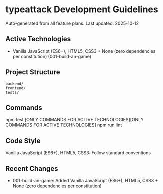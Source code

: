 # typeattack Development Guidelines

Auto-generated from all feature plans. Last updated: 2025-10-12

## Active Technologies
- Vanilla JavaScript (ES6+), HTML5, CSS3 + None (zero dependencies per constitution) (001-build-an-game)

## Project Structure
```
backend/
frontend/
tests/
```

## Commands
npm test [ONLY COMMANDS FOR ACTIVE TECHNOLOGIES][ONLY COMMANDS FOR ACTIVE TECHNOLOGIES] npm run lint

## Code Style
Vanilla JavaScript (ES6+), HTML5, CSS3: Follow standard conventions

## Recent Changes
- 001-build-an-game: Added Vanilla JavaScript (ES6+), HTML5, CSS3 + None (zero dependencies per constitution)

<!-- MANUAL ADDITIONS START -->
<!-- MANUAL ADDITIONS END -->